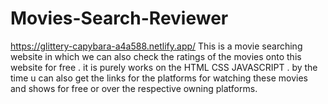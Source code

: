 # Movies-Search-Reviewer
https://glittery-capybara-a4a588.netlify.app/
This is a movie searching website in which we can also check the ratings of the movies onto this website for free . it is purely works on the HTML CSS JAVASCRIPT . by the time u can also get the links for the platforms for watching these movies and shows for free or over the respective owning platforms.

